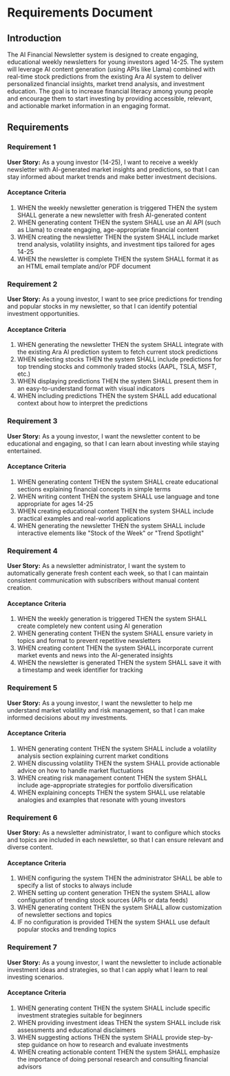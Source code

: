 # Requirements Document

## Introduction

The AI Financial Newsletter system is designed to create engaging, educational weekly newsletters for young investors aged 14-25. The system will leverage AI content generation (using APIs like Llama) combined with real-time stock predictions from the existing Ara AI system to deliver personalized financial insights, market trend analysis, and investment education. The goal is to increase financial literacy among young people and encourage them to start investing by providing accessible, relevant, and actionable market information in an engaging format.

## Requirements

### Requirement 1

**User Story:** As a young investor (14-25), I want to receive a weekly newsletter with AI-generated market insights and predictions, so that I can stay informed about market trends and make better investment decisions.

#### Acceptance Criteria

1. WHEN the weekly newsletter generation is triggered THEN the system SHALL generate a new newsletter with fresh AI-generated content
2. WHEN generating content THEN the system SHALL use an AI API (such as Llama) to create engaging, age-appropriate financial content
3. WHEN creating the newsletter THEN the system SHALL include market trend analysis, volatility insights, and investment tips tailored for ages 14-25
4. WHEN the newsletter is complete THEN the system SHALL format it as an HTML email template and/or PDF document

### Requirement 2

**User Story:** As a young investor, I want to see price predictions for trending and popular stocks in my newsletter, so that I can identify potential investment opportunities.

#### Acceptance Criteria

1. WHEN generating the newsletter THEN the system SHALL integrate with the existing Ara AI prediction system to fetch current stock predictions
2. WHEN selecting stocks THEN the system SHALL include predictions for top trending stocks and commonly traded stocks (AAPL, TSLA, MSFT, etc.)
3. WHEN displaying predictions THEN the system SHALL present them in an easy-to-understand format with visual indicators
4. WHEN including predictions THEN the system SHALL add educational context about how to interpret the predictions

### Requirement 3

**User Story:** As a young investor, I want the newsletter content to be educational and engaging, so that I can learn about investing while staying entertained.

#### Acceptance Criteria

1. WHEN generating content THEN the system SHALL create educational sections explaining financial concepts in simple terms
2. WHEN writing content THEN the system SHALL use language and tone appropriate for ages 14-25
3. WHEN creating educational content THEN the system SHALL include practical examples and real-world applications
4. WHEN generating the newsletter THEN the system SHALL include interactive elements like "Stock of the Week" or "Trend Spotlight"

### Requirement 4

**User Story:** As a newsletter administrator, I want the system to automatically generate fresh content each week, so that I can maintain consistent communication with subscribers without manual content creation.

#### Acceptance Criteria

1. WHEN the weekly generation is triggered THEN the system SHALL create completely new content using AI generation
2. WHEN generating content THEN the system SHALL ensure variety in topics and format to prevent repetitive newsletters
3. WHEN creating content THEN the system SHALL incorporate current market events and news into the AI-generated insights
4. WHEN the newsletter is generated THEN the system SHALL save it with a timestamp and week identifier for tracking

### Requirement 5

**User Story:** As a young investor, I want the newsletter to help me understand market volatility and risk management, so that I can make informed decisions about my investments.

#### Acceptance Criteria

1. WHEN generating content THEN the system SHALL include a volatility analysis section explaining current market conditions
2. WHEN discussing volatility THEN the system SHALL provide actionable advice on how to handle market fluctuations
3. WHEN creating risk management content THEN the system SHALL include age-appropriate strategies for portfolio diversification
4. WHEN explaining concepts THEN the system SHALL use relatable analogies and examples that resonate with young investors

### Requirement 6

**User Story:** As a newsletter administrator, I want to configure which stocks and topics are included in each newsletter, so that I can ensure relevant and diverse content.

#### Acceptance Criteria

1. WHEN configuring the system THEN the administrator SHALL be able to specify a list of stocks to always include
2. WHEN setting up content generation THEN the system SHALL allow configuration of trending stock sources (APIs or data feeds)
3. WHEN generating content THEN the system SHALL allow customization of newsletter sections and topics
4. IF no configuration is provided THEN the system SHALL use default popular stocks and trending topics

### Requirement 7

**User Story:** As a young investor, I want the newsletter to include actionable investment ideas and strategies, so that I can apply what I learn to real investing scenarios.

#### Acceptance Criteria

1. WHEN generating content THEN the system SHALL include specific investment strategies suitable for beginners
2. WHEN providing investment ideas THEN the system SHALL include risk assessments and educational disclaimers
3. WHEN suggesting actions THEN the system SHALL provide step-by-step guidance on how to research and evaluate investments
4. WHEN creating actionable content THEN the system SHALL emphasize the importance of doing personal research and consulting financial advisors